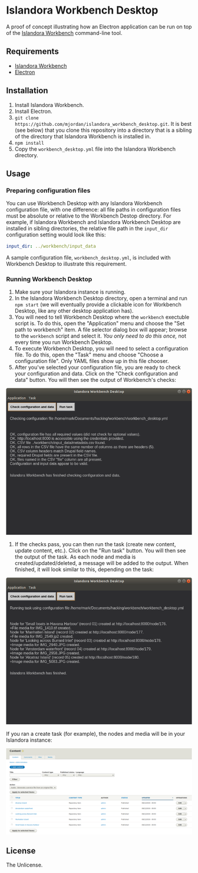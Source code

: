# Islandora Workbench Desktop

A proof of concept illustrating how an Electron application can be run on top of the [Islandora Workbench](https://github.com/mjordan/islandora_workbench) command-line tool. 

## Requirements

* [Islandora Workbench](https://github.com/mjordan/islandora_workbench)
* [Electron](https://electronjs.org/docs/tutorial/installation)

## Installation

1. Install Islandora Workbench.
1. Install Electron.
1. `git clone https://github.com/mjordan/islandora_workbench_desktop.git`. It is best (see below) that you clone this repository into a directory that is a sibling of the directory that Islandora Workbench is installed in.
1. `npm install`
1. Copy the `workbench_desktop.yml` file into the Islandora Workbench directory.

## Usage

### Preparing configuration files

You can use Workbench Desktop with any Islandora Workbench configuration file, with one difference: all file paths in configuration files must be absolute or relative to the Workbench Destop directory. For example, if Islandora Workbench and Islandora Workbench Desktop are installed in sibling directories, the relative file path in the `input_dir` configuration setting would look like this:

```yaml
input_dir: ../workbench/input_data
```

A sample configuration file, `workbench_desktop.yml`, is included with Workbench Desktop to illustrate this requirement.

### Running Workbench Desktop

1. Make sure your Islandora instance is running.
1. In the Islandora Workbench Desktop directory, open a terminal and run `npm start` (we will eventually provide a clickable icon for Workbench Desktop, like any other desktop application has).
1. You will need to tell Workbench Desktop where the `workbench` exectuble script is. To do this, open the "Application" menu and choose the "Set path to workbench" item. A file selector dialog box will appear; browse to the `workbench` script and select it. *You only need to do this once,* not every time you run Workbench Desktop.
1. To execute Workbench Desktop, you will need to select a configuration file. To do this, open the "Task" menu and choose "Choose a configuration file". Only YAML files show up in this file chooser.
1. After you've selected your configuration file, you are ready to check your configuration and data. Click on the "Check configuration and data" button. You will then see the output of Workbench's checks:


![Workbench checks](docs/images/workbench_desktop_check.png)


1. If the checks pass, you can then run the task (create new content, update content, etc.). Click on the "Run task" button. You will then see the output of the task. As each node and media is created/updated/deleted, a message will be added to the output. When finished, it will look similar to this, depending on the task:


![Workbench Desktop](docs/images/workbench_desktop_run_task.png)

If you ran a create task (for example), the nodes and media will be in your Islandora instance:

![Workbench Desktop with output](docs/images/content.png)


## License

The Unlicense.
